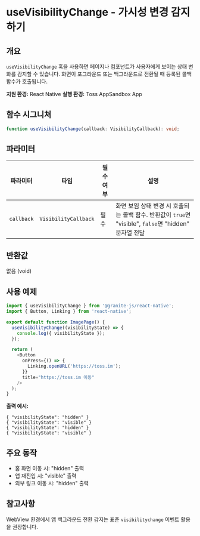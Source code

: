 # useVisibilityChange - 가시성 변경 감지하기

## 개요

`useVisibilityChange` 훅을 사용하면 페이지나 컴포넌트가 사용자에게 보이는 상태 변화를 감지할 수 있습니다. 화면이 포그라운드 또는 백그라운드로 전환될 때 등록된 콜백 함수가 호출됩니다.

**지원 환경:** React Native
**실행 환경:** Toss AppSandbox App

## 함수 시그니처

```typescript
function useVisibilityChange(callback: VisibilityCallback): void;
```

## 파라미터

| 파라미터 | 타입 | 필수 여부 | 설명 |
|---------|------|---------|------|
| `callback` | `VisibilityCallback` | 필수 | 화면 보임 상태 변경 시 호출되는 콜백 함수. 반환값이 `true`면 "visible", `false`면 "hidden" 문자열 전달 |

## 반환값

없음 (void)

## 사용 예제

```typescript
import { useVisibilityChange } from '@granite-js/react-native';
import { Button, Linking } from 'react-native';

export default function ImagePage() {
  useVisibilityChange((visibilityState) => {
    console.log({ visibilityState });
  });

  return (
    <Button
      onPress={() => {
        Linking.openURL('https://toss.im');
      }}
      title="https://toss.im 이동"
    />
  );
}
```

**출력 예시:**
```
{ "visibilityState": "hidden" }
{ "visibilityState": "visible" }
{ "visibilityState": "hidden" }
{ "visibilityState": "visible" }
```

## 주요 동작

- 홈 화면 이동 시: "hidden" 출력
- 앱 재진입 시: "visible" 출력
- 외부 링크 이동 시: "hidden" 출력

## 참고사항

WebView 환경에서 앱 백그라운드 전환 감지는 표준 `visibilitychange` 이벤트 활용을 권장합니다.
